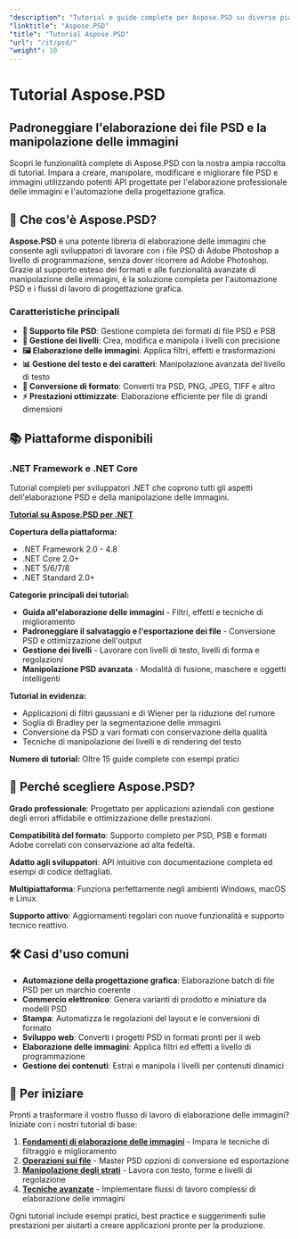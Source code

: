 ```yaml
---
"description": "Tutorial e guide complete per Aspose.PSD su diverse piattaforme. Padroneggia la manipolazione dei file PSD, l'elaborazione delle immagini, la gestione dei livelli e le funzionalità di editing avanzate con la nostra ampia raccolta di tutorial."
"linktitle": "Aspose.PSD"
"title": "Tutorial Aspose.PSD"
"url": "/it/psd/"
"weight": 10
---
```


# Tutorial Aspose.PSD

## Padroneggiare l'elaborazione dei file PSD e la manipolazione delle immagini

Scopri le funzionalità complete di Aspose.PSD con la nostra ampia raccolta di tutorial. Impara a creare, manipolare, modificare e migliorare file PSD e immagini utilizzando potenti API progettate per l'elaborazione professionale delle immagini e l'automazione della progettazione grafica.

## 🚀 Che cos'è Aspose.PSD?

**Aspose.PSD** è una potente libreria di elaborazione delle immagini che consente agli sviluppatori di lavorare con i file PSD di Adobe Photoshop a livello di programmazione, senza dover ricorrere ad Adobe Photoshop. Grazie al supporto esteso dei formati e alle funzionalità avanzate di manipolazione delle immagini, è la soluzione completa per l'automazione PSD e i flussi di lavoro di progettazione grafica.

### Caratteristiche principali
- **📁 Supporto file PSD**: Gestione completa dei formati di file PSD e PSB
- **🎨 Gestione dei livelli**: Crea, modifica e manipola i livelli con precisione
- **🖼️ Elaborazione delle immagini**: Applica filtri, effetti e trasformazioni
- **📊 Gestione del testo e dei caratteri**: Manipolazione avanzata del livello di testo
- **🔄 Conversione di formato**: Converti tra PSD, PNG, JPEG, TIFF e altro
- **⚡ Prestazioni ottimizzate**: Elaborazione efficiente per file di grandi dimensioni

## 📚 Piattaforme disponibili

### .NET Framework e .NET Core
Tutorial completi per sviluppatori .NET che coprono tutti gli aspetti dell'elaborazione PSD e della manipolazione delle immagini.

**[Tutorial su Aspose.PSD per .NET](./net/)**

**Copertura della piattaforma:**
- .NET Framework 2.0 - 4.8
- .NET Core 2.0+
- .NET 5/6/7/8
- .NET Standard 2.0+

**Categorie principali dei tutorial:**
- **Guida all'elaborazione delle immagini** - Filtri, effetti e tecniche di miglioramento
- **Padroneggiare il salvataggio e l'esportazione dei file** - Conversione PSD e ottimizzazione dell'output
- **Gestione dei livelli** - Lavorare con livelli di testo, livelli di forma e regolazioni
- **Manipolazione PSD avanzata** - Modalità di fusione, maschere e oggetti intelligenti

**Tutorial in evidenza:**
- Applicazioni di filtri gaussiani e di Wiener per la riduzione del rumore
- Soglia di Bradley per la segmentazione delle immagini
- Conversione da PSD a vari formati con conservazione della qualità
- Tecniche di manipolazione dei livelli e di rendering del testo

**Numero di tutorial:** Oltre 15 guide complete con esempi pratici


## 🎯 Perché scegliere Aspose.PSD?

**Grado professionale**: Progettato per applicazioni aziendali con gestione degli errori affidabile e ottimizzazione delle prestazioni.

**Compatibilità del formato**: Supporto completo per PSD, PSB e formati Adobe correlati con conservazione ad alta fedeltà.

**Adatto agli sviluppatori**: API intuitive con documentazione completa ed esempi di codice dettagliati.

**Multipiattaforma**: Funziona perfettamente negli ambienti Windows, macOS e Linux.

**Supporto attivo**: Aggiornamenti regolari con nuove funzionalità e supporto tecnico reattivo.


## 🛠️ Casi d'uso comuni

- **Automazione della progettazione grafica**: Elaborazione batch di file PSD per un marchio coerente
- **Commercio elettronico**: Genera varianti di prodotto e miniature da modelli PSD  
- **Stampa**: Automatizza le regolazioni del layout e le conversioni di formato
- **Sviluppo web**: Converti i progetti PSD in formati pronti per il web
- **Elaborazione delle immagini**: Applica filtri ed effetti a livello di programmazione
- **Gestione dei contenuti**: Estrai e manipola i livelli per contenuti dinamici


## 📖 Per iniziare

Pronti a trasformare il vostro flusso di lavoro di elaborazione delle immagini? Iniziate con i nostri tutorial di base:

1. **[Fondamenti di elaborazione delle immagini](./net/guide-image-processing/)** - Impara le tecniche di filtraggio e miglioramento
2. **[Operazioni sui file](./net/mastering-file-saving-and-exporting/)** - Master PSD opzioni di conversione ed esportazione
3. **[Manipolazione degli strati](./net/)** - Lavora con testo, forme e livelli di regolazione
4. **[Tecniche avanzate](./net/)** - Implementare flussi di lavoro complessi di elaborazione delle immagini

Ogni tutorial include esempi pratici, best practice e suggerimenti sulle prestazioni per aiutarti a creare applicazioni pronte per la produzione.